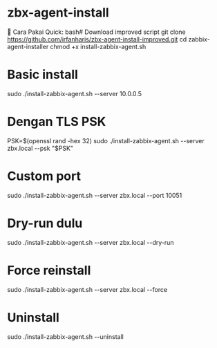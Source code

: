 # zbx-agent-install

📝 Cara Pakai Quick:
bash# Download improved script
git clone https://github.com/irfanharis/zbx-agent-install-improved.git
cd zabbix-agent-installer
chmod +x install-zabbix-agent.sh

# Basic install
sudo ./install-zabbix-agent.sh --server 10.0.0.5

# Dengan TLS PSK
PSK=$(openssl rand -hex 32)
sudo ./install-zabbix-agent.sh --server zbx.local --psk "$PSK"

# Custom port
sudo ./install-zabbix-agent.sh --server zbx.local --port 10051

# Dry-run dulu
sudo ./install-zabbix-agent.sh --server zbx.local --dry-run

# Force reinstall
sudo ./install-zabbix-agent.sh --server zbx.local --force

# Uninstall
sudo ./install-zabbix-agent.sh --uninstall
